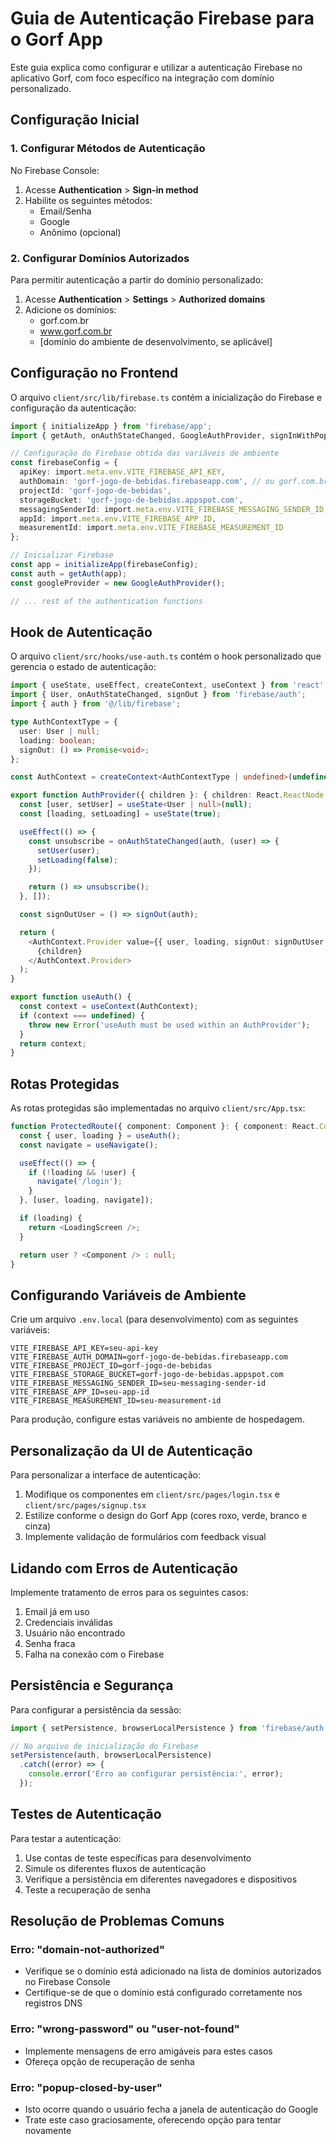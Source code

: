 # Guia de Autenticação Firebase para o Gorf App

Este guia explica como configurar e utilizar a autenticação Firebase no aplicativo Gorf, com foco específico na integração com domínio personalizado.

## Configuração Inicial

### 1. Configurar Métodos de Autenticação

No Firebase Console:
1. Acesse **Authentication** > **Sign-in method**
2. Habilite os seguintes métodos:
   - Email/Senha
   - Google
   - Anônimo (opcional)

### 2. Configurar Domínios Autorizados

Para permitir autenticação a partir do domínio personalizado:
1. Acesse **Authentication** > **Settings** > **Authorized domains**
2. Adicione os domínios:
   - gorf.com.br
   - www.gorf.com.br
   - [domínio do ambiente de desenvolvimento, se aplicável]

## Configuração no Frontend

O arquivo `client/src/lib/firebase.ts` contém a inicialização do Firebase e configuração da autenticação:

```typescript
import { initializeApp } from 'firebase/app';
import { getAuth, onAuthStateChanged, GoogleAuthProvider, signInWithPopup, signInWithEmailAndPassword, createUserWithEmailAndPassword, signOut } from 'firebase/auth';

// Configuração do Firebase obtida das variáveis de ambiente
const firebaseConfig = {
  apiKey: import.meta.env.VITE_FIREBASE_API_KEY,
  authDomain: 'gorf-jogo-de-bebidas.firebaseapp.com', // ou gorf.com.br para produção
  projectId: 'gorf-jogo-de-bebidas',
  storageBucket: 'gorf-jogo-de-bebidas.appspot.com',
  messagingSenderId: import.meta.env.VITE_FIREBASE_MESSAGING_SENDER_ID,
  appId: import.meta.env.VITE_FIREBASE_APP_ID,
  measurementId: import.meta.env.VITE_FIREBASE_MEASUREMENT_ID
};

// Inicializar Firebase
const app = initializeApp(firebaseConfig);
const auth = getAuth(app);
const googleProvider = new GoogleAuthProvider();

// ... rest of the authentication functions
```

## Hook de Autenticação

O arquivo `client/src/hooks/use-auth.ts` contém o hook personalizado que gerencia o estado de autenticação:

```typescript
import { useState, useEffect, createContext, useContext } from 'react';
import { User, onAuthStateChanged, signOut } from 'firebase/auth';
import { auth } from '@/lib/firebase';

type AuthContextType = {
  user: User | null;
  loading: boolean;
  signOut: () => Promise<void>;
};

const AuthContext = createContext<AuthContextType | undefined>(undefined);

export function AuthProvider({ children }: { children: React.ReactNode }) {
  const [user, setUser] = useState<User | null>(null);
  const [loading, setLoading] = useState(true);

  useEffect(() => {
    const unsubscribe = onAuthStateChanged(auth, (user) => {
      setUser(user);
      setLoading(false);
    });

    return () => unsubscribe();
  }, []);

  const signOutUser = () => signOut(auth);

  return (
    <AuthContext.Provider value={{ user, loading, signOut: signOutUser }}>
      {children}
    </AuthContext.Provider>
  );
}

export function useAuth() {
  const context = useContext(AuthContext);
  if (context === undefined) {
    throw new Error('useAuth must be used within an AuthProvider');
  }
  return context;
}
```

## Rotas Protegidas

As rotas protegidas são implementadas no arquivo `client/src/App.tsx`:

```typescript
function ProtectedRoute({ component: Component }: { component: React.ComponentType }) {
  const { user, loading } = useAuth();
  const navigate = useNavigate();

  useEffect(() => {
    if (!loading && !user) {
      navigate('/login');
    }
  }, [user, loading, navigate]);

  if (loading) {
    return <LoadingScreen />;
  }

  return user ? <Component /> : null;
}
```

## Configurando Variáveis de Ambiente

Crie um arquivo `.env.local` (para desenvolvimento) com as seguintes variáveis:

```
VITE_FIREBASE_API_KEY=seu-api-key
VITE_FIREBASE_AUTH_DOMAIN=gorf-jogo-de-bebidas.firebaseapp.com
VITE_FIREBASE_PROJECT_ID=gorf-jogo-de-bebidas
VITE_FIREBASE_STORAGE_BUCKET=gorf-jogo-de-bebidas.appspot.com
VITE_FIREBASE_MESSAGING_SENDER_ID=seu-messaging-sender-id
VITE_FIREBASE_APP_ID=seu-app-id
VITE_FIREBASE_MEASUREMENT_ID=seu-measurement-id
```

Para produção, configure estas variáveis no ambiente de hospedagem.

## Personalização da UI de Autenticação

Para personalizar a interface de autenticação:

1. Modifique os componentes em `client/src/pages/login.tsx` e `client/src/pages/signup.tsx`
2. Estilize conforme o design do Gorf App (cores roxo, verde, branco e cinza)
3. Implemente validação de formulários com feedback visual

## Lidando com Erros de Autenticação

Implemente tratamento de erros para os seguintes casos:

1. Email já em uso
2. Credenciais inválidas
3. Usuário não encontrado
4. Senha fraca
5. Falha na conexão com o Firebase

## Persistência e Segurança

Para configurar a persistência da sessão:

```typescript
import { setPersistence, browserLocalPersistence } from 'firebase/auth';

// No arquivo de inicialização do Firebase
setPersistence(auth, browserLocalPersistence)
  .catch((error) => {
    console.error('Erro ao configurar persistência:', error);
  });
```

## Testes de Autenticação

Para testar a autenticação:

1. Use contas de teste específicas para desenvolvimento
2. Simule os diferentes fluxos de autenticação
3. Verifique a persistência em diferentes navegadores e dispositivos
4. Teste a recuperação de senha

## Resolução de Problemas Comuns

### Erro: "domain-not-authorized"
- Verifique se o domínio está adicionado na lista de domínios autorizados no Firebase Console
- Certifique-se de que o domínio está configurado corretamente nos registros DNS

### Erro: "wrong-password" ou "user-not-found"
- Implemente mensagens de erro amigáveis para estes casos
- Ofereça opção de recuperação de senha

### Erro: "popup-closed-by-user"
- Isto ocorre quando o usuário fecha a janela de autenticação do Google
- Trate este caso graciosamente, oferecendo opção para tentar novamente